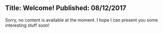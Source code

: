 Title: Welcome!
Published: 08/12/2017
---


Sorry, no content is available at the moment. I hope I can present you some interesting stuff soon!